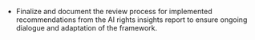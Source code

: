 - Finalize and document the review process for implemented recommendations from the AI rights insights report to ensure ongoing dialogue and adaptation of the framework.